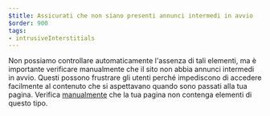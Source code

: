 ```yaml
---
$title: Assicurati che non siano presenti annunci intermedi in avvio
$order: 900
tags:
- intrusiveInterstitials
---
```


Non possiamo controllare automaticamente l'assenza di tali elementi, ma è importante verificare manualmente che il sito non abbia annunci intermedi in avvio. Questi possono frustrare gli utenti perché impediscono di accedere facilmente al contenuto che si aspettavano quando sono passati alla tua pagina. Verifica [manualmente](https://www.google.com/webmasters/tools/ad-experience-mobile-unverified?hl=en-GB) che la tua pagina non contenga elementi di questo tipo.
